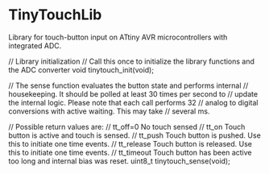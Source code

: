TinyTouchLib
============

Library for touch-button input on ATtiny AVR microcontrollers with integrated ADC.

// Library initialization
// Call this once to initialize the library functions and the ADC converter
void  tinytouch_init(void);

// The sense function evaluates the button state and performs internal 
// housekeeping. It should be polled at least 30 times per second to
// update the internal logic. Please note that each call performs 32
// analog to digital conversions with active waiting. This may take 
// several ms.

// Possible return values are:
//		tt_off=0	No touch sensed
//		tt_on		Touch button is active and touch is sensed.
//		tt_push		Touch button is pushed. Use this to initiate one time events.
//		tt_release	Touch button is released. Use this to initiate one time events.
//		tt_timeout	Touch button has been active too long and internal bias was	reset. 
uint8_t tinytouch_sense(void);
